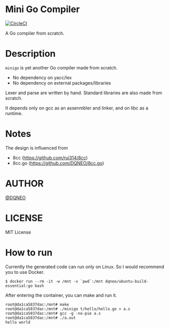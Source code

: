 # Mini Go Compiler

[![CircleCI](https://circleci.com/gh/DQNEO/minigo.svg?style=svg)](https://circleci.com/gh/DQNEO/minigo)

A Go compiler from scratch.

# Description
`minigo` is yet another Go compiler made from scratch.

* No dependency on yacc/lex
* No dependency on external packages/libraries

Lexer and parse are written by hand.
Standard libraries are also made from scratch.

It depends only on gcc as an assenmbler and linker, and on libc as a runtime.

# Notes

The design is influenced from

* 8cc (https://github.com/rui314/8cc)
* 8cc.go (https://github.com/DQNEO/8cc.go)

# AUTHOR
[@DQNEO](https://twitter.com/DQNEO)

# LICENSE

MIT License

# How to run

Currently the generated code can run only on Linux.
So I would recommend you to use Docker.

```
$ docker run --rm -it -w /mnt -v `pwd`:/mnt dqneo/ubuntu-build-essential:go bash
```

After entering the container, you can make and run it.

```
root@da1ca5837dac:/mnt# make
root@da1ca5837dac:/mnt# ./minigo t/hello/hello.go > a.s
root@da1ca5837dac:/mnt# gcc -g -no-pie a.s
root@da1ca5837dac:/mnt# ./a.out
hello world
```
